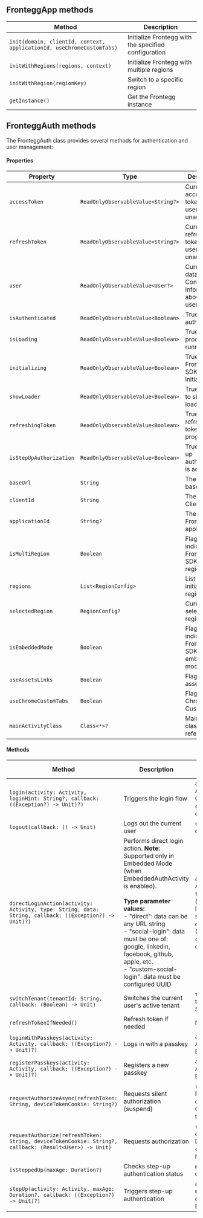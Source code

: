 ## FronteggApp methods

| Method | Description |
|--------|-------------|
| `init(domain, clientId, context, applicationId, useChromeCustomTabs)` | Initialize Frontegg with the specified configuration |
| `initWithRegions(regions, context)` | Initialize Frontegg with multiple regions |
| `initWithRegion(regionKey)` | Switch to a specific region |
| `getInstance()` | Get the Frontegg instance |


## FronteggAuth methods

The FronteggAuth class provides several methods for authentication and user management:

#### Properties

| Property | Type | Description |
|----------|------|-------------|
| `accessToken` | `ReadOnlyObservableValue<String?>` | Current access token. Null if user is unauthorized |
| `refreshToken` | `ReadOnlyObservableValue<String?>` | Current refresh token. Null if user is unauthorized |
| `user` | `ReadOnlyObservableValue<User?>` | Current user data. Contains all information about the user |
| `isAuthenticated` | `ReadOnlyObservableValue<Boolean>` | True if user is authenticated |
| `isLoading` | `ReadOnlyObservableValue<Boolean>` | True if some process is running |
| `initializing` | `ReadOnlyObservableValue<Boolean>` | True if Frontegg SDK is initializing |
| `showLoader` | `ReadOnlyObservableValue<Boolean>` | True if need to show loading UI |
| `refreshingToken` | `ReadOnlyObservableValue<Boolean>` | True if refreshing token is in progress |
| `isStepUpAuthorization` | `ReadOnlyObservableValue<Boolean>` | True if step-up authorization is active |
| `baseUrl` | `String` | The Frontegg base URL |
| `clientId` | `String` | The Frontegg Client ID |
| `applicationId` | `String?` | The ID of Frontegg application |
| `isMultiRegion` | `Boolean` | Flag indicating if Frontegg SDK is multi-region |
| `regions` | `List<RegionConfig>` | List of initialized regions |
| `selectedRegion` | `RegionConfig?` | Current selected region |
| `isEmbeddedMode` | `Boolean` | Flag indicating if Frontegg SDK is in embedded mode |
| `useAssetsLinks` | `Boolean` | Flag for using asset links |
| `useChromeCustomTabs` | `Boolean` | Flag for using Chrome Custom Tabs |
| `mainActivityClass` | `Class<*>?` | Main activity class reference |

#### Methods

| Method | Description | Parameters | Return Type |
|--------|-------------|------------|-------------|
| `login(activity: Activity, loginHint: String?, callback: ((Exception?) -> Unit)?)` | Triggers the login flow | `activity`: Current Activity, `loginHint`: Optional login hint, `callback`: Optional error handler | `void` |
| `logout(callback: () -> Unit)` | Logs out the current user | `callback`: Optional completion handler | `void` |
| `directLoginAction(activity: Activity, type: String, data: String, callback: ((Exception?) -> Unit)?)` | Performs direct login action. **Note:** Supported only in Embedded Mode (when EmbeddedAuthActivity is enabled).<br><br>**Type parameter values:**<br>- "direct": data can be any URL string<br>- "social-login": data must be one of: google, linkedin, facebook, github, apple, etc.<br>- "custom-social-login": data must be configured UUID | `activity`: Current Activity<br>`type`: Login type ("direct", "social-login", or "custom-social-login")<br>`data`: Login data (URL/provider/UUID)<br>`callback`: Optional error handler | `void` |
| `switchTenant(tenantId: String, callback: (Boolean) -> Unit)` | Switches the current user's active tenant | `tenantId`: Target tenant ID, `callback`: Success handler | `void` |
| `refreshTokenIfNeeded()` | Refresh token if needed | None | `Boolean` |
| `loginWithPasskeys(activity: Activity, callback: ((Exception?) -> Unit)?)` | Logs in with a passkey | `activity`: Current Activity, `callback`: Error handler | `void` |
| `registerPasskeys(activity: Activity, callback: ((Exception?) -> Unit)?)` | Registers a new passkey | `activity`: Current Activity, `callback`: Error handler | `void` |
| `requestAuthorizeAsync(refreshToken: String, deviceTokenCookie: String?)` | Requests silent authorization (suspend) | `refreshToken`: Refresh token, `deviceTokenCookie`: Optional device token | `User` |
| `requestAuthorize(refreshToken: String, deviceTokenCookie: String?, callback: (Result<User>) -> Unit)` | Requests authorization | `refreshToken`: Token, `deviceTokenCookie`: Device token, `callback`: Result handler | `void` |
| `isSteppedUp(maxAge: Duration?)` | Checks step-up authentication status | `maxAge`: Optional max duration | `Boolean` |
| `stepUp(activity: Activity, maxAge: Duration?, callback: ((Exception?) -> Unit)?)` | Triggers step-up authentication | `activity`: Activity, `maxAge`: Optional duration, `callback`: Error handler | `void` |
